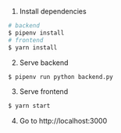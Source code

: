 1. Install dependencies
```bash
# backend
$ pipenv install
# frontend
$ yarn install
```

2. Serve backend

```bash
$ pipenv run python backend.py
```

3. Serve frontend

```bash
$ yarn start
```

4. Go to http://localhost:3000